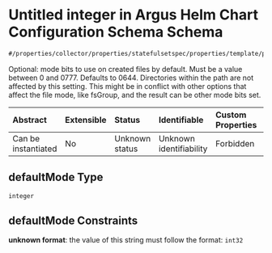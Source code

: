 # Untitled integer in Argus Helm Chart Configuration Schema Schema

```txt
#/properties/collector/properties/statefulsetspec/properties/template/properties/spec/properties/volumes/items/properties/defaultmode#/properties/collector/properties/statefulsetSpec/properties/template/properties/spec/properties/volumes/items/properties/configMap/properties/defaultMode
```

Optional: mode bits to use on created files by default. Must be a value between 0 and 0777. Defaults to 0644. Directories within the path are not affected by this setting. This might be in conflict with other options that affect the file mode, like fsGroup, and the result can be other mode bits set.

| Abstract            | Extensible | Status         | Identifiable            | Custom Properties | Additional Properties | Access Restrictions | Defined In                                                        |
| :------------------ | :--------- | :------------- | :---------------------- | :---------------- | :-------------------- | :------------------ | :---------------------------------------------------------------- |
| Can be instantiated | No         | Unknown status | Unknown identifiability | Forbidden         | Allowed               | none                | [values.schema.json\*](values.schema.json "open original schema") |

## defaultMode Type

`integer`

## defaultMode Constraints

**unknown format**: the value of this string must follow the format: `int32`
